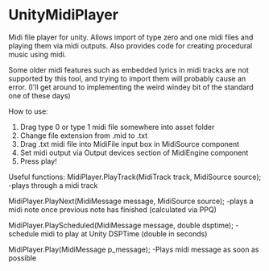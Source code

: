 # UnityMidiPlayer
Midi file player for unity. Allows import of type zero and one midi files and playing them via midi outputs. Also provides code for creating procedural music using midi.

Some older midi features such as embedded lyrics in midi tracks are not supported by this tool, and trying to import them will probably cause an error. (I'll get around to implementing the weird windey bit of the standard one of these days)

How to use:
1) Drag type 0 or type 1 midi file somewhere into asset folder
2) Change file extension from .mid to .txt
3) Drag .txt midi file into MidiFile input box in MidiSource component
4) Set midi output via Output devices section of MidiEngine component
5) Press play!

Useful functions:
MidiPlayer.PlayTrack(MidiTrack track, MidiSource source); -plays through a midi track


MidiPlayer.PlayNext(MidiMessage message, MidiSource source); -plays a midi note once previous note has finished (calculated via PPQ)


MidiPlayer.PlayScheduled(MidiMessage message, double dsptime); -schedule midi to play at Unity DSPTime (double in seconds)


MidiPlayer.Play(MidiMessage p_message); -Plays midi message as soon as possible
